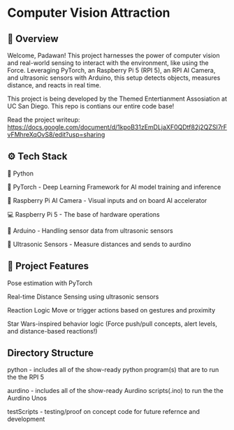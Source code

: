 # Computer Vision Attraction

## 🌌 Overview
Welcome, Padawan!
This project harnesses the power of computer vision and real-world sensing to interact with the environment, like using the Force. Leveraging PyTorch, an Raspberry Pi 5 (RPI 5), an RPI AI Camera, and ultrasonic sensors with Arduino, this setup detects objects, measures distance, and reacts in real time.

This project is being developed by the Themed Entertianment Assosiation at UC San Diego. This repo is contians our entire code base!

Read the project writeup: https://docs.google.com/document/d/1kpoB31zEmDLjaXF0QDtf82j2QZSI7rFvFMhreXqOvS8/edit?usp=sharing

## ⚙️ Tech Stack
🐍 Python

🤖 PyTorch - Deep Learning Framework for AI model training and inference

🧠 Raspberry Pi AI Camera - Visual inputs and on board AI accelerator

💻 Raspberry Pi 5 - The base of hardware operations

🌊 Arduino - Handling sensor data from ultrasonic sensors

📡 Ultrasonic Sensors - Measure distances and sends to aurdino

## 🚀 Project Features
Pose estimation with PyTorch 

Real-time Distance Sensing using ultrasonic sensors

Reaction Logic Move or trigger actions based on gestures and proximity

Star Wars-inspired behavior logic (Force push/pull concepts, alert levels, and distance-based reactions!)


## Directory Structure
python - includes all of the show-ready python program(s) that are to run the the RPI 5

aurdino - includes all of the show-ready Aurdino scripts(.ino) to run the the Aurdino Unos

testScripts - testing/proof on concept code for future refernce and development
